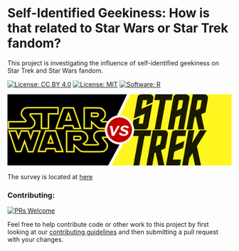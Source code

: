 # Self-Identified Geekiness: How is that related to Star Wars or Star Trek fandom?
This project is investigating the influence of self-identified geekiness on Star Trek and Star Wars fandom.

[![License: CC BY 4.0](https://img.shields.io/badge/License-CC%20BY%204.0-lightgrey.svg)](https://creativecommons.org/licenses/by/4.0/)
[![License: MIT](https://img.shields.io/badge/License-MIT-cc0000.svg)](https://opensource.org/licenses/MIT)
[![Software: R](https://img.shields.io/badge/R%20Version-3.4-blue.svg)](https://cran.r-project.org/)


![](images/sw_vs_st.png)

The survey is located at [here](https://docs.google.com/forms/d/e/1FAIpQLSeqOI6W16UiiSh5LFngb5gjdM1ZHqsQ4zXytjOKEWQunqeUjA/viewform?usp=sf_link)

### Contributing:

[![PRs Welcome](https://img.shields.io/badge/PRs-welcome-brightgreen.svg?style=flat-square)](http://makeapullrequest.com) 

Feel free to help contribute code or other work to this project by first looking at our [contributing guidelines](CONTRIBUTING.md) and then submitting a pull request with your changes.
